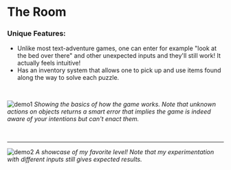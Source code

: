 # The Room

### Unique Features:

* Unlike most text-adventure games, one can enter for example "look at the bed over there" and other unexpected inputs and they'll still work! It actually feels intuitive!
* Has an inventory system that allows one to pick up and use items found along the way to solve each puzzle.

<br/>

![demo1](https://i.imgur.com/iL0qSGp.gif)
_Showing the basics of how the game works. Note that unknown actions on objects returns a smart error that implies the game is indeed aware of your intentions but can't enact them._

<br/>

---
![demo2](https://i.imgur.com/hWV9cBj.gif)
_A showcase of my favorite level! Note that my experimentation with different inputs still gives expected results._
